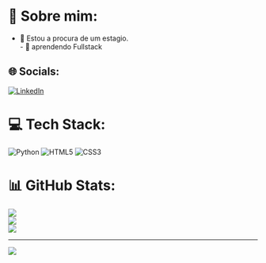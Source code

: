 # 💫 Sobre mim:
- 🔭 Estou a procura de um estagio.<br> - 🌱 aprendendo Fullstack


## 🌐 Socials:
[![LinkedIn](https://img.shields.io/badge/LinkedIn-%230077B5.svg?logo=linkedin&logoColor=white)](https://www.linkedin.com/in/vinicius-sousa-de-almeida-a7b408264/) 

# 💻 Tech Stack:
![Python](https://img.shields.io/badge/python-3670A0?style=for-the-badge&logo=python&logoColor=ffdd54) ![HTML5](https://img.shields.io/badge/html5-%23E34F26.svg?style=for-the-badge&logo=html5&logoColor=white) ![CSS3](https://img.shields.io/badge/css3-%231572B6.svg?style=for-the-badge&logo=css3&logoColor=white)
# 📊 GitHub Stats:
![](https://github-readme-stats.vercel.app/api?username=ViniciusAmd&theme=nord&hide_border=false&include_all_commits=false&count_private=false)<br/>
![](https://github-readme-streak-stats.herokuapp.com/?user=ViniciusAmd&theme=nord&hide_border=false)<br/>
![](https://github-readme-stats.vercel.app/api/top-langs/?username=ViniciusAmd&theme=nord&hide_border=false&include_all_commits=false&count_private=false&layout=compact)

---
[![](https://visitcount.itsvg.in/api?id=ViniciusAmd&icon=0&color=0)](https://visitcount.itsvg.in)

<!-- Proudly created with GPRM ( https://gprm.itsvg.in ) -->
